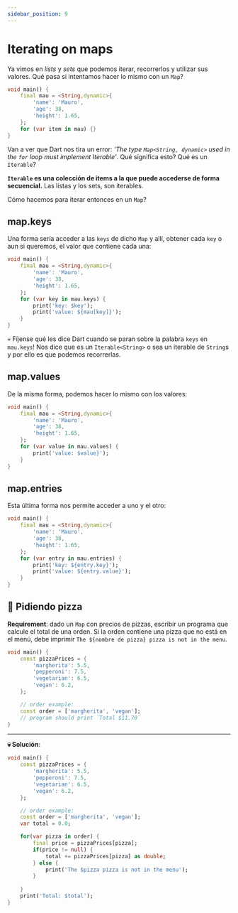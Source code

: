 ```yaml
---
sidebar_position: 9
---
```


# Iterating on maps

Ya vimos en _lists_ y _sets_ que podemos iterar, recorrerlos y utilizar sus valores. Qué pasa si intentamos hacer lo mismo con un `Map`?

```dart
void main() {
    final mau = <String,dynamic>{
        'name': 'Mauro',
        'age': 38,
        'height': 1.65,
    };
    for (var item in mau) {}
}
```

Van a ver que Dart nos tira un error: _'The type `Map<String, dynamic>` used in the `for` loop must implement Iterable'_. Qué significa esto? Qué es un `Iterable`?

__`Iterable` es una colección de items a la que puede accederse de forma secuencial.__ Las listas y los sets, son iterables.

Cómo hacemos para iterar entonces en un `Map`?

## map.keys

Una forma sería acceder a las `keys` de dicho `Map` y allí, obtener cada `key` o aun si queremos, el valor que contiene cada una:

```dart
void main() {
    final mau = <String,dynamic>{
        'name': 'Mauro',
        'age': 38,
        'height': 1.65,
    };
    for (var key in mau.keys) {
        print('key: $key');
        print('value: ${mau[key]}');
    }
}
```

💀 Fíjense qué les dice Dart cuando se paran sobre la palabra `keys` en `mau.keys`! Nos dice que es un `Iterable<String>` o sea un iterable de `String`s y por ello es que podemos recorrerlas.

## map.values

De la misma forma, podemos hacer lo mismo con los valores:

```dart
void main() {
    final mau = <String,dynamic>{
        'name': 'Mauro',
        'age': 38,
        'height': 1.65,
    };
    for (var value in mau.values) {
        print('value: $value}');
    }
}
```

## map.entries

Esta última forma nos permite acceder a uno y el otro:

```dart
void main() {
    final mau = <String,dynamic>{
        'name': 'Mauro',
        'age': 38,
        'height': 1.65,
    };
    for (var entry in mau.entries) {
        print('key: ${entry.key}');
        print('value: ${entry.value}');
    }
}
```

## 💪 Pidiendo pizza

__Requirement__: dado un `Map` con precios de pizzas, escribir un programa que calcule el total de una orden. Si la orden contiene una pizza que no está en el menú, debe imprimir `The ${nombre de pizza} pizza is not in the menu`.

```dart
void main() {
    const pizzaPrices = {
        'margherita': 5.5,
        'pepperoni': 7.5,
        'vegetarian': 6.5,
        'vegan': 6.2,
    };

    // order example:
    const order = ['margherita', 'vegan'];
    // program should print `Total $11.70`
}
```

---

__💀 Solución__:

```dart
void main() {
    const pizzaPrices = {
        'margherita': 5.5,
        'pepperoni': 7.5,
        'vegetarian': 6.5,
        'vegan': 6.2,
    };

    // order example:
    const order = ['margherita', 'vegan'];
    var total = 0.0;

    for(var pizza in order) {
        final price = pizzaPrices[pizza];
        if(price != null) {
            total += pizzaPrices[pizza] as double;
        } else {
            print('The $pizza pizza is not in the menu');
        }
      
    }
    print('Total: $total');
}
```
